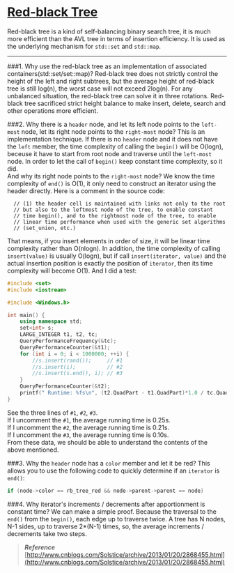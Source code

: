 [Red-black Tree](https://en.wikipedia.org/wiki/Red%E2%80%93black_tree "Wikipedia")
===========
Red-black tree is a kind of self-balancing binary search tree, it is much more efficient than the AVL tree in terms of insertion efficiency. It is used as the underlying mechanism for `std::set` and `std::map`.<br>

___
###1. Why use the red-black tree as an implementation of associated containers(std::set/set::map)?
  Red-black tree does not strictly control the height of the left and right subtrees, but the average height of red-black tree is still log(n), the worst case will not exceed 2log(n). For any unbalanced situation, the red-black tree can solve it in three rotations. Red-black tree sacrificed strict height balance to make insert, delete, search and other operations more efficient.<br>
  
###2. Why there is a `header` node, and let its left node points to the `left-most` node, let its right node points to the `right-most` node?
  This is an implementation technique. If there is no `header` node and it does not have the `left` member, the time complexity of calling the `begin()` will be O(logn), beceuse it have to start from root node and traverse until the `left-most` node. In order to let the call of `begin()` keep constant time complexity, so it did.<br>
  And why its right node points to the `right-most` node? We know the time complexity of `end()` is O(1), it only need to construct an iterator using the header directly. Here is a comment in the source code:
```
  // (1) the header cell is maintained with links not only to the root
  // but also to the leftmost node of the tree, to enable constant
  // time begin(), and to the rightmost node of the tree, to enable
  // linear time performance when used with the generic set algorithms
  // (set_union, etc.)
```
  That means, if you insert elements in order of size, it will be linear time complexity rather than O(nlogn). In addition, the time complexity of calling `insert(value)` is usually O(logn), but if call `insert(iterator, value)` and the actual insertion position is exactly the position of `iterator`, then its time complexity will become O(1). And I did a test:
```c++
#include <set>
#include <iostream>

#include <Windows.h>

int main() {
    using namespace std;
    set<int> s;
    LARGE_INTEGER t1, t2, tc;
    QueryPerformanceFrequency(&tc);
    QueryPerformanceCounter(&t1);
    for (int i = 0; i < 1000000; ++i) {
        //s.insert(rand());     // #1
        //s.insert(i);          // #2
        //s.insert(s.end(), i); // #3
    }
    QueryPerformanceCounter(&t2);
    printf(" Runtime: %fs\n", (t2.QuadPart - t1.QuadPart)*1.0 / tc.QuadPart);
}
```
See the three lines of `#1`, `#2`, `#3`.<br>
If I uncomment the `#1`, the average running time is 0.25s.<br>
If I uncomment the `#2`, the average running time is 0.21s.<br>
If I uncomment the `#3`, the average running time is 0.10s.<br>
From these data, we should be able to understand the contents of the above mentioned.

###3. Why the `header` node has a `color` member and let it be red?
  This allows you to use the following code to quickly determine if an `iterator` is `end()`:
```c++
if (node->color == rb_tree_red && node->parent->parent == node)
```

###4. Why iterator's increments / decrements after apportionment is constant time?
  We can make a simple proof. Because the traversal to the `end()` from the `begin()`, each edge up to traverse twice. A tree has N nodes, N-1 sides,  up to traverse 2\*(N-1) times, so, the average increments / decrements take two steps.<br>
  
>***Reference***<br>
[http://www.cnblogs.com/Solstice/archive/2013/01/20/2868455.html](http://www.cnblogs.com/Solstice/archive/2013/01/20/2868455.html)
